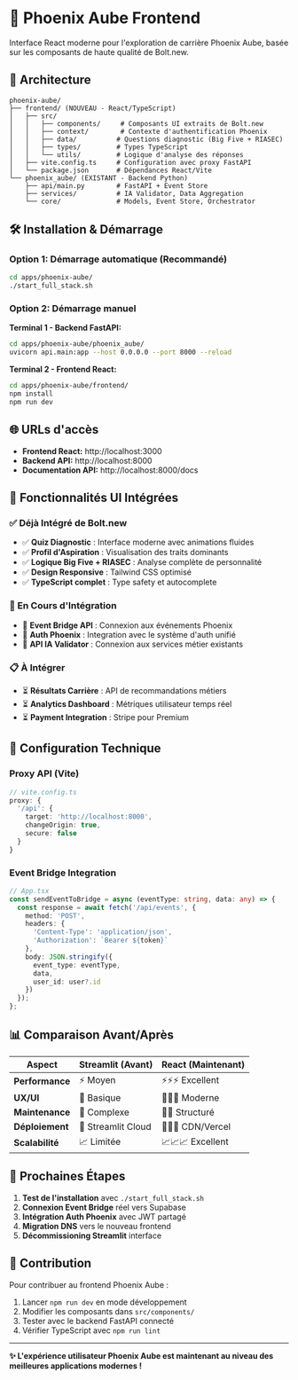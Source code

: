 # 🚀 Phoenix Aube Frontend

Interface React moderne pour l'exploration de carrière Phoenix Aube, basée sur les composants de haute qualité de Bolt.new.

## 🎯 **Architecture**

```
phoenix-aube/
├── frontend/ (NOUVEAU - React/TypeScript)
│   ├── src/
│   │   ├── components/     # Composants UI extraits de Bolt.new
│   │   ├── context/        # Contexte d'authentification Phoenix
│   │   ├── data/          # Questions diagnostic (Big Five + RIASEC)
│   │   ├── types/         # Types TypeScript
│   │   └── utils/         # Logique d'analyse des réponses
│   ├── vite.config.ts     # Configuration avec proxy FastAPI
│   └── package.json       # Dépendances React/Vite
└── phoenix_aube/ (EXISTANT - Backend Python)
    ├── api/main.py        # FastAPI + Event Store
    ├── services/          # IA Validator, Data Aggregation
    └── core/              # Models, Event Store, Orchestrator
```

## 🛠️ **Installation & Démarrage**

### **Option 1: Démarrage automatique (Recommandé)**
```bash
cd apps/phoenix-aube/
./start_full_stack.sh
```

### **Option 2: Démarrage manuel**

**Terminal 1 - Backend FastAPI:**
```bash
cd apps/phoenix-aube/phoenix_aube/
uvicorn api.main:app --host 0.0.0.0 --port 8000 --reload
```

**Terminal 2 - Frontend React:**
```bash
cd apps/phoenix-aube/frontend/
npm install
npm run dev
```

## 🌐 **URLs d'accès**

- **Frontend React:** http://localhost:3000
- **Backend API:** http://localhost:8000
- **Documentation API:** http://localhost:8000/docs

## 🎨 **Fonctionnalités UI Intégrées**

### **✅ Déjà Intégré de Bolt.new**
- ✅ **Quiz Diagnostic** : Interface moderne avec animations fluides
- ✅ **Profil d'Aspiration** : Visualisation des traits dominants
- ✅ **Logique Big Five + RIASEC** : Analyse complète de personnalité
- ✅ **Design Responsive** : Tailwind CSS optimisé
- ✅ **TypeScript complet** : Type safety et autocomplete

### **🔄 En Cours d'Intégration**
- 🔄 **Event Bridge API** : Connexion aux événements Phoenix
- 🔄 **Auth Phoenix** : Integration avec le système d'auth unifié
- 🔄 **API IA Validator** : Connexion aux services métier existants

### **📋 À Intégrer**
- ⏳ **Résultats Carrière** : API de recommandations métiers
- ⏳ **Analytics Dashboard** : Métriques utilisateur temps réel
- ⏳ **Payment Integration** : Stripe pour Premium

## 🔧 **Configuration Technique**

### **Proxy API (Vite)**
```typescript
// vite.config.ts
proxy: {
  '/api': {
    target: 'http://localhost:8000',
    changeOrigin: true,
    secure: false
  }
}
```

### **Event Bridge Integration**
```typescript
// App.tsx
const sendEventToBridge = async (eventType: string, data: any) => {
  const response = await fetch('/api/events', {
    method: 'POST',
    headers: {
      'Content-Type': 'application/json',
      'Authorization': `Bearer ${token}`
    },
    body: JSON.stringify({
      event_type: eventType,
      data,
      user_id: user?.id
    })
  });
};
```

## 📊 **Comparaison Avant/Après**

| Aspect | Streamlit (Avant) | React (Maintenant) |
|--------|------------------|-------------------|
| **Performance** | ⚡ Moyen | ⚡⚡⚡ Excellent |
| **UX/UI** | 📱 Basique | 📱📱📱 Moderne |
| **Maintenance** | 🔧 Complexe | 🔧🔧 Structuré |
| **Déploiement** | 🚀 Streamlit Cloud | 🚀🚀🚀 CDN/Vercel |
| **Scalabilité** | 📈 Limitée | 📈📈📈 Excellent |

## 🎯 **Prochaines Étapes**

1. **Test de l'installation** avec `./start_full_stack.sh`
2. **Connexion Event Bridge** réel vers Supabase
3. **Intégration Auth Phoenix** avec JWT partagé
4. **Migration DNS** vers le nouveau frontend
5. **Décommissioning Streamlit** interface

## 🤝 **Contribution**

Pour contribuer au frontend Phoenix Aube :

1. Lancer `npm run dev` en mode développement
2. Modifier les composants dans `src/components/`
3. Tester avec le backend FastAPI connecté
4. Vérifier TypeScript avec `npm run lint`

---

**✨ L'expérience utilisateur Phoenix Aube est maintenant au niveau des meilleures applications modernes !**